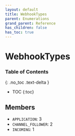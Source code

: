 ```yaml
---
layout: default
title: WebhookTypes
parent: Enumerations
grand_parent: Reference
has_children: false
has_toc: true
---
```


# WebhookTypes
### Table of Contents
{: .no_toc .text-delta }

- TOC
{:toc}
## Members
- `APPLICATION`: 3
- `CHANNEL_FOLLOWER`: 2
- `INCOMING`: 1
